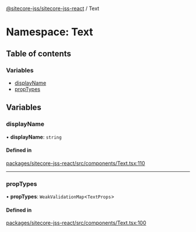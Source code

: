 [@sitecore-jss/sitecore-jss-react](../README.md) / Text

# Namespace: Text

## Table of contents

### Variables

- [displayName](Text.md#displayname)
- [propTypes](Text.md#proptypes)

## Variables

### displayName

• **displayName**: `string`

#### Defined in

[packages/sitecore-jss-react/src/components/Text.tsx:110](https://github.com/Sitecore/jss/blob/1a8ceb545/packages/sitecore-jss-react/src/components/Text.tsx#L110)

___

### propTypes

• **propTypes**: `WeakValidationMap`\<`TextProps`\>

#### Defined in

[packages/sitecore-jss-react/src/components/Text.tsx:100](https://github.com/Sitecore/jss/blob/1a8ceb545/packages/sitecore-jss-react/src/components/Text.tsx#L100)

